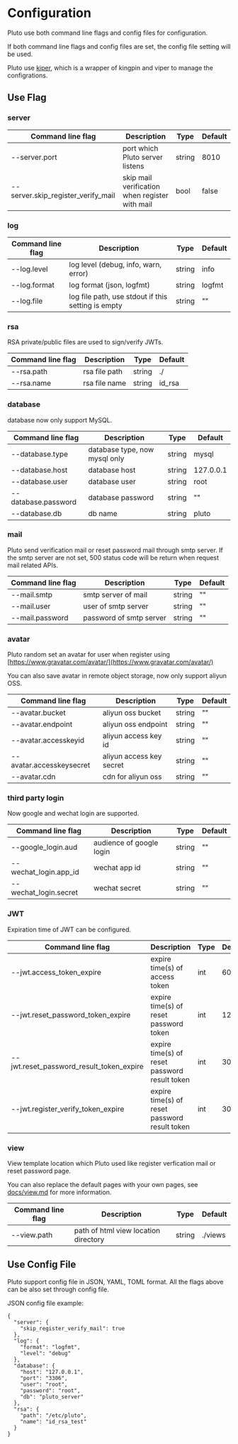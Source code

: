 # Configuration
Pluto use both command line flags and config files for configuration.

If both command line flags and config files are set, the config file setting will be used.

Pluto use [kiper](https://github.com/leeif/kiper), which is a wrapper of kingpin and viper to manage the configrations.

## Use Flag

### server
|  Command line flag  |  Description  | Type | Default |
| ---- | ---- | ---- | ---- |
|--server.port| port which Pluto server listens | string | 8010 |
|--server.skip_register_verify_mail| skip mail verification when register with mail | bool | false |

### log
|  Command line flag  |  Description  | Type | Default |
| ---- | ---- | ---- | ---- |
|--log.level|log level (debug, info, warn, error)| string|info|
|--log.format|log format (json, logfmt)| string|logfmt|
|--log.file|log file path, use stdout if this setting is empty | string|""|

### rsa
RSA private/public files are used to sign/verify JWTs.

|  Command line flag  |  Description  | Type | Default |
| ---- | ---- | ---- | ---- |
|--rsa.path|rsa file path|string|./|
|--rsa.name|rsa file name|string|id_rsa|


### database
database now only support MySQL.

|  Command line flag  |  Description  | Type | Default |
| ---- | ---- | ---- | ---- |
|--database.type|database type, now mysql only|string|mysql|
|--database.host|database host|string|127.0.0.1|
|--database.user|database user|string|root|
|--database.password|database password|string|""|
|--database.db|db name|string|pluto|

### mail
Pluto send verification mail or reset password mail through smtp server. If the smtp server are not set, 500 status code will be return when request mail related APIs.

|  Command line flag  |  Description  | Type | Default |
| ---- | ---- | ---- | ---- |
|--mail.smtp|smtp server of mail|string|""|
|--mail.user|user of smtp server|string|""|
|--mail.password|password of smtp server|string|""|

### avatar
Pluto random set an avatar for user when register using [https://www.gravatar.com/avatar/](https://www.gravatar.com/avatar/)

You can also save avatar in remote object storage, now only support aliyun OSS.

|  Command line flag  |  Description  | Type | Default |
| ---- | ---- | ---- | ---- |
|--avatar.bucket|aliyun oss bucket|string|""|
|--avatar.endpoint|aliyun oss endpoint|string|""|
|--avatar.accesskeyid|aliyun access key id|string|""|
|--avatar.accesskeysecret|aliyun access key secret|string|""|
|--avatar.cdn|cdn for aliyun oss|string|""|

### third party login
Now google and wechat login are supported.

|  Command line flag  |  Description  | Type | Default |
| ---- | ---- | ---- | ---- |
|--google_login.aud|audience of google login|string|""|
|--wechat_login.app_id|wechat app id|string|""|
|--wechat_login.secret|wechat secret|string|""|


### JWT
Expiration time of JWT can be configured.

|  Command line flag  |  Description  | Type | Default |
| ---- | ---- | ---- | ---- |
|--jwt.access_token_expire|expire time(s) of access token|int|600|
|--jwt.reset_password_token_expire|expire time(s) of reset password token|int|1200|
|--jwt.reset_password_result_token_expire|expire time(s) of reset password result token|int|300|
|--jwt.register_verify_token_expire|expire time(s) of reset password result token|int|300|

### view
View template location which Pluto used like register verfication mail or reset password page.

You can also replace the default pages with your own pages, see [docs/view.md](https://github.com/MuShare/pluto/blob/master/docs/view.md) for more information.

|  Command line flag  |  Description  | Type | Default |
| ---- | ---- | ---- | ---- |
|--view.path|path of html view location directory|string|./views|

## Use Config File
Pluto support config file in JSON, YAML, TOML format. All the flags above can be also set through config file.

JSON config file example:
```
{
  "server": {
    "skip_register_verify_mail": true
  },
  "log": {
    "format": "logfmt",
    "level": "debug"
  },
  "database": {
    "host": "127.0.0.1",
    "port": "3306",
    "user": "root",
    "password": "root",
    "db": "pluto_server"
  },
  "rsa": {
    "path": "/etc/pluto",
    "name": "id_rsa_test"
  }
}
```
